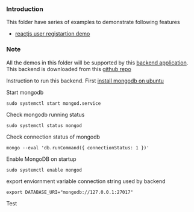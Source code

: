 ### Introduction

This folder have series of examples to demonstrate following features

- [reactjs user registartion demo](./react-user-register-tutorial/)

### Note

All the demos in this folder will be supported by this [backend application](./mongo_async_crud_backend/). This backend is downloaded from this [github repo](https://github.com/gitdagray/mongo_async_crud)

Instruction to run this backend. First
[install mongodb on ubuntu](https://www.digitalocean.com/community/tutorials/how-to-install-mongodb-on-ubuntu-18-04-source)

Start mongodb

```shell
sudo systemctl start mongod.service
```

Check mongodb running status

```shell
sudo systemctl status mongod
```

Check connection status of mongodb

```shell
mongo --eval 'db.runCommand({ connectionStatus: 1 })'
```

Enable MongoDB on startup

```shell
sudo systemctl enable mongod
```

export enviornment variable connection string used by backend

```shell
export DATABASE_URI="mongodb://127.0.0.1:27017"
```

Test
